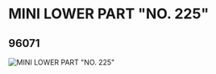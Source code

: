# MINI LOWER PART "NO. 225"
## 96071
![MINI LOWER PART "NO. 225"](https://lc-www-live-s.legocdn.com/media/bricks/5/2/4623892.jpg)